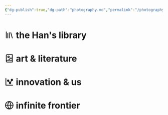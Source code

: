 ```yaml
---
{"dg-publish":true,"dg-path":"photography.md","permalink":"/photography/"}
---
```


<div class="portals-container"><span></span><div class="portals"><span><h1 data-heading=":LiLibrary: the Han's library" dir="auto"><span class="cm-iconize-icon" aria-label="LiLibrary" data-icon="LiLibrary" aria-hidden="true" style="display: inline-flex; transform: translateY(13%);"><svg xmlns="http://www.w3.org/2000/svg" width="28.832px" height="28.832px" viewBox="0 0 24 24" fill="none" stroke="currentColor" stroke-width="2" stroke-linecap="round" stroke-linejoin="round" class="lucide-library"><path d="m16 6 4 14"></path><path d="M12 6v14"></path><path d="M8 8v12"></path><path d="M4 4v16"></path></svg></span> the Han's library</h1></span></div><div class="portals"><span><h1 data-heading=":LiBookImage: art &amp; literature" dir="auto"><span class="cm-iconize-icon" aria-label="LiBookImage" data-icon="LiBookImage" aria-hidden="true" style="display: inline-flex; transform: translateY(13%);"><svg xmlns="http://www.w3.org/2000/svg" width="28.832px" height="28.832px" viewBox="0 0 24 24" fill="none" stroke="currentColor" stroke-width="2" stroke-linecap="round" stroke-linejoin="round" class="lucide-book-image"><path d="M4 19.5v-15A2.5 2.5 0 0 1 6.5 2H20v20H6.5a2.5 2.5 0 0 1 0-5H20"></path><circle cx="10" cy="8" r="2"></circle><path d="m20 13.7-2.1-2.1c-.8-.8-2-.8-2.8 0L9.7 17"></path></svg></span> art &amp; literature</h1></span></div><div class="portals"><span><h1 data-heading=":TiChartDots: innovation &amp; us" dir="auto"><span class="cm-iconize-icon" aria-label="TiChartDots" data-icon="TiChartDots" aria-hidden="true" style="display: inline-flex; transform: translateY(13%);"><svg xmlns="http://www.w3.org/2000/svg" width="28.832px" height="28.832px" viewBox="0 0 24 24" fill="currentColor" class="icon icon-tabler icons-tabler-filled icon-tabler-chart-dots"><path stroke="none" d="M0 0h24v24H0z" fill="none"></path><path d="M3 2a1 1 0 0 1 1 1v17h17a1 1 0 0 1 .993 .883l.007 .117a1 1 0 0 1 -1 1h-18a1 1 0 0 1 -1 -1v-18a1 1 0 0 1 1 -1z"></path><path d="M19 4a3 3 0 1 1 -.651 5.93l-2.002 3.202a3 3 0 1 1 -4.927 .337l-1.378 -1.655a3 3 0 1 1 1.538 -1.282l1.378 1.654a2.994 2.994 0 0 1 1.693 -.115l2.002 -3.203a3 3 0 0 1 2.347 -4.868z"></path></svg></span> innovation &amp; us</h1></span></div><div class="portals"><span><h1 data-heading=":LiGlobe: infinite frontier" dir="auto"><span class="cm-iconize-icon" aria-label="LiGlobe" data-icon="LiGlobe" aria-hidden="true" style="display: inline-flex; transform: translateY(13%);"><svg xmlns="http://www.w3.org/2000/svg" width="28.832px" height="28.832px" viewBox="0 0 24 24" fill="none" stroke="currentColor" stroke-width="2" stroke-linecap="round" stroke-linejoin="round" class="lucide-globe"><circle cx="12" cy="12" r="10"></circle><path d="M12 2a14.5 14.5 0 0 0 0 20 14.5 14.5 0 0 0 0-20"></path><path d="M2 12h20"></path></svg></span> infinite frontier</h1></span></div></div>

